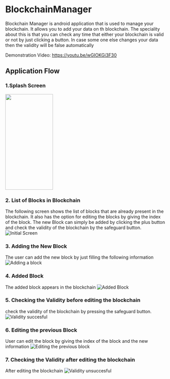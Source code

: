 # BlockchainManager
Blockchain Manager is android application that is used to manage your blockchain. It allows you to add your data on th blockchain. The speciality about this is that you can check any time that either your blockchain is valid or not by just clicking a button. In case some one else changes your data then the validity will be false automatically

Demonstration Video: https://youtu.be/wGIOKGi3F30

## Application Flow

### 1.Splash Screen 
<img src="https://user-images.githubusercontent.com/34195406/130229246-f242ea43-829a-45da-b441-8aa150232d07.png" width="150" height="300">

### 2. List of Blocks in Blockchain
The following screen shows the list of blocks that are already present in the blockchain. It also has the option for editing the blocks by giving the index of the block.
The new Block can simply be added by clicking the plus button and check the validity of the blockchain by the safeguard button.
![Initial Screen](https://user-images.githubusercontent.com/34195406/130229410-b4af5f22-1c33-436e-86fd-f4e5a1e211aa.png)

### 3. Adding the New Block
The user can add the new block by just filling the following information
![Adding a block](https://user-images.githubusercontent.com/34195406/130229572-e6ad18bf-f7b5-4ed4-aba2-af27f735e6ca.png)

### 4. Added Block
The added block appears in the blockchain
![Added Block](https://user-images.githubusercontent.com/34195406/130229880-d3d91f3e-4bd7-4a03-be5f-5256ac6bab28.png)

### 5. Checking the Validity before editing the blockchain
check the validity of the blockchain by pressing the safeguard button.
![Validity succesful](https://user-images.githubusercontent.com/34195406/130230217-69a3b95a-b9bc-44fb-8764-df9a5ebf6c45.png)

### 6. Editing the previous Block
User can edit the block by giving the index of the block and the new information
![Editing the previous block](https://user-images.githubusercontent.com/34195406/130230092-4d06e527-3015-4df7-926b-4c3c4f6f8077.png)

### 7. Checking the Validity after editing the blockchain
After editing the blockchain 
![Validity unsuccesful](https://user-images.githubusercontent.com/34195406/130230404-3e8ecff6-af15-4729-8293-e83d1e402c66.png)

